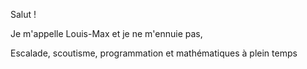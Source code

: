 Salut !

Je m'appelle Louis-Max et je ne m'ennuie pas,

Escalade, scoutisme, programmation et mathématiques à plein temps 

